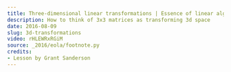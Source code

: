 ```yaml
---
title: Three-dimensional linear transformations | Essence of linear algebra, chapter 5
description: How to think of 3x3 matrices as transforming 3d space
date: 2016-08-09
slug: 3d-transformations
video: rHLEWRxRGiM
source: _2016/eola/footnote.py
credits:
- Lesson by Grant Sanderson
---
```

